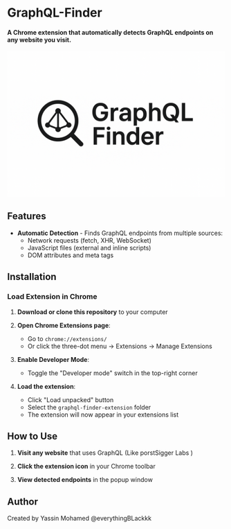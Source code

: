 # GraphQL-Finder

#### A Chrome extension that automatically detects GraphQL endpoints on any website you visit.

![graphQlFiner](https://raw.githubusercontent.com/everythingBlackkk/GraphQL-Finder/refs/heads/main/banner/graphFinder.png)

## Features

- **Automatic Detection** - Finds GraphQL endpoints from multiple sources:
  - Network requests (fetch, XHR, WebSocket)
  - JavaScript files (external and inline scripts)
  - DOM attributes and meta tags


## Installation

### Load Extension in Chrome

1. **Download or clone this repository** to your computer

2. **Open Chrome Extensions page**:
   - Go to `chrome://extensions/`
   - Or click the three-dot menu → Extensions → Manage Extensions

3. **Enable Developer Mode**:
   - Toggle the "Developer mode" switch in the top-right corner

4. **Load the extension**:
   - Click "Load unpacked" button
   - Select the `graphql-finder-extension` folder
   - The extension will now appear in your extensions list

## How to Use

1. **Visit any website** that uses GraphQL (Like porstSigger Labs )

2. **Click the extension icon** in your Chrome toolbar

3. **View detected endpoints** in the popup window

## Author

Created by Yassin Mohamed 
@everythingBLackkk
